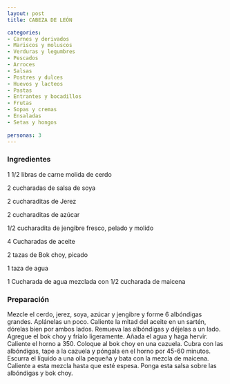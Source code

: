 ```yaml
---
layout: post
title: CABEZA DE LEÓN

categories:
- Carnes y derivados
- Mariscos y moluscos
- Verduras y legumbres
- Pescados
- Arroces
- Salsas
- Postres y dulces
- Huevos y lacteos
- Pastas
- Entrantes y bocadillos
- Frutas
- Sopas y cremas
- Ensaladas
- Setas y hongos
 
personas: 3 
---
```


<h3>Ingredientes</h3>
1 1/2 libras de carne molida de cerdo

2 cucharadas de salsa de soya

2 cucharaditas de Jerez

2 cucharaditas de azúcar

1/2 cucharadita de jengibre fresco, pelado y molido

4 Cucharadas de aceite

2 tazas de Bok choy, picado

1 taza de agua

1 Cucharada de agua mezclada con 1/2 cucharada de maicena

<h3>Preparación</h3>
Mezcle el cerdo, jerez, soya, azúcar y jengibre y forme 6 albóndigas grandes. Aplánelas un poco. Caliente la mitad del aceite en un sartén, dórelas bien por ambos lados. Remueva las albóndigas y déjelas a un lado. Agregue el bok choy y fríalo ligeramente. Añada el agua y haga hervir. Caliente el horno a 350. Coloque al bok choy en una cazuela. Cubra con las albóndigas, tape a la cazuela y póngala en el horno por 45-60 minutos. Escurra el líquido a una olla pequeña y bata con la mezcla de maicena. Caliente a esta mezcla hasta que esté espesa. Ponga esta salsa sobre las albóndigas y bok choy.

